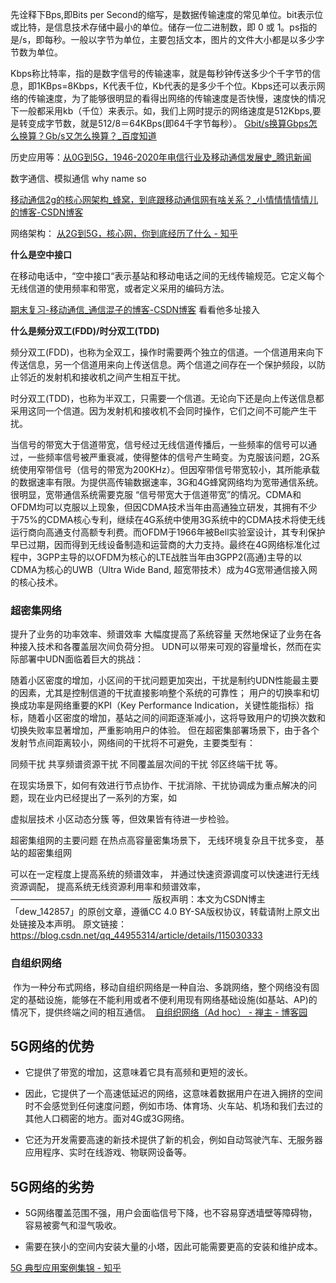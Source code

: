 先诠释下Bps,即Bits per Second的缩写，是数据传输速度的常见单位。bit表示位或比特，是信息技术存储中最小的单位。储存一位二进制数，即 0 或 1。ps指的是/s，即每秒。一般以字节为单位，主要包括文本，图片的文件大小都是以多少字节数为单位。

Kbps称比特率，指的是数字信号的传输速率，就是每秒钟传送多少个千字节的信息，即1KBps=8Kbps，K代表千位，Kb代表的是多少千个位。Kbps还可以表示网络的传输速度，为了能够很明显的看得出网络的传输速度是否快慢，速度快的情况下一般都采用kb（千位）来表示。如，我们上网时提示的网络速度是512Kbps,要是转变成字节数，就是512/8＝64KBps(即64千字节每秒）。
[Gbit/s换算Gbps怎么换算？Gb/s又怎么换算？_百度知道](https://zhidao.baidu.com/question/752405431476990172.html)



历史应用等：[从0G到5G，1946-2020年电信行业及移动通信发展史_腾讯新闻](https://new.qq.com/rain/a/20210127A06WB400)

数字通信、模拟通信 why name so


[移动通信2g的核心网架构_蜂窝，到底跟移动通信网有啥关系？_小情情情情情儿的博客-CSDN博客](https://blog.csdn.net/weixin_31066503/article/details/112769731)

网络架构：
[从2G到5G，核心网，你到底经历了什么 - 知乎](https://zhuanlan.zhihu.com/p/43316536)

**什么是空中接口**

在移动电话中，“空中接口“表示基站和移动电话之间的无线传输规范。它定义每个无线信道的使用频率和带宽，或者定义采用的编码方法。

[期末复习-移动通信_通信混子的博客-CSDN博客](https://blog.csdn.net/weixin_43482424/article/details/117998468)
看看他多址接入

**什么是频分双工(FDD)/时分双工(TDD)**

频分双工(FDD)，也称为全双工，操作时需要两个独立的信道。一个信道用来向下传送信息，另一个信道用来向上传送信息。两个信道之间存在一个保护频段，以防止邻近的发射机和接收机之间产生相互干扰。

时分双工(TDD)，也称为半双工，只需要一个信道。无论向下还是向上传送信息都采用这同一个信道。因为发射机和接收机不会同时操作，它们之间不可能产生干扰。


当信号的带宽大于信道带宽，信号经过无线信道传播后，一些频率的信号可以通过，一些频率信号被严重衰减，使得整体的信号产生畸变。为克服该问题，2G系统使用窄带信号（信号的带宽为200KHz）。但因窄带信号带宽较小，其所能承载的数据速率有限。为提供高传输数据速率，3G和4G蜂窝网络均为宽带通信系统。很明显，宽带通信系统需要克服 “信号带宽大于信道带宽”的情况。CDMA和OFDM均可以克服以上现象，但因CDMA技术当年由高通独立研发，其拥有不少于75%的CDMA核心专利，继续在4G系统中使用3G系统中的CDMA技术将使无线运行商向高通支付高额专利费。而OFDM于1966年被Bell实验室设计，其专利保护早已过期，因而得到无线设备制造和运营商的大力支持。最终在4G网络标准化过程中，3GPP主导的以OFDM为核心的LTE战胜当年由3GPP2(高通)主导的以CDMA为核心的UWB（Ultra Wide Band, 超宽带技术）成为4G宽带通信接入网的核心技术。


### 超密集网络
提升了业务的功率效率、频谱效率
大幅度提高了系统容量
天然地保证了业务在各种接入技术和各覆盖层次间负荷分担。
UDN可以带来可观的容量增长，然而在实际部署中UDN面临着巨大的挑战：

随着小区密度的增加，小区间的干扰问题更加突出，干扰是制约UDN性能最主要的因素，尤其是控制信道的干扰直接影响整个系统的可靠性；
用户的切换率和切换成功率是网络重要的KPI（Key Performance Indication，关键性能指标）指标，随着小区密度的增加，基站之间的间距逐渐减小，这将导致用户的切换次数和切换失败率显著增加，严重影响用户的体验。
但在超密集部署场景下，由于各个发射节点间距离较小，网络间的干扰将不可避免，主要类型有：

同频干扰
共享频谱资源干扰
不同覆盖层次间的干扰
邻区终端干扰
等。

在现实场景下，如何有效进行节点协作、干扰消除、干扰协调成为重点解决的问题，现在业内已经提出了一系列的方案，如

虚拟层技术
小区动态分簇
等，但效果皆有待进一步检验。

超密集组网的主要问题
在热点高容量密集场景下， 无线环境复杂且干扰多变， 基站的超密集组网

可以在一定程度上提高系统的频谱效率，
并通过快速资源调度可以快速进行无线资源调配， 提高系统无线资源利用率和频谱效率，
————————————————
版权声明：本文为CSDN博主「dew_142857」的原创文章，遵循CC 4.0 BY-SA版权协议，转载请附上原文出处链接及本声明。
原文链接：https://blog.csdn.net/qq_44955314/article/details/115030333

### 自组织网络
 作为一种分布式网络，移动自组织网络是一种自治、多跳网络，整个网络没有固定的基础设施，能够在不能利用或者不便利用现有网络基础设施(如基站、AP)的情况下，提供终端之间的相互通信。
 [自组织网络（Ad hoc） - 禅主 - 博客园](https://www.cnblogs.com/zhaoyunt/p/12868287.html)

## 5G网络的优势

-   它提供了带宽的增加，这意味着它具有高频和更短的波长。
    
-   因此，它提供了一个高速低延迟的网络，这意味着数据用户在进入拥挤的空间时不会感觉到任何速度问题，例如市场、体育场、火车站、机场和我们去过的其他人口稠密的地方。面对4G或3G网络。
    
-   它还为开发需要高速的新技术提供了新的机会，例如自动驾驶汽车、无服务器应用程序、实时在线游戏、物联网设备等。
    

## 5G网络的劣势

-   5G网络覆盖范围不强，用户会面临信号下降，也不容易穿透墙壁等障碍物，容易被雾气和湿气吸收。
    
-   需要在狭小的空间内安装大量的小塔，因此可能需要更高的安装和维护成本。

[5G 典型应用案例集锦 - 知乎](https://zhuanlan.zhihu.com/p/100512670)